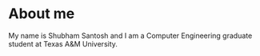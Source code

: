 # About me
My name is Shubham Santosh and I am a Computer Engineering graduate student at Texas A&M University.

